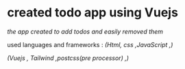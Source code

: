 # created todo app using Vuejs

*the app created to add todos and easily removed them*

used languages and frameworks :
 *(Html, css ,JavaScript ,)*

*(Vuejs , Tailwind ,postcss(pre processor) ,)*

